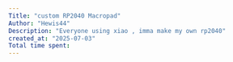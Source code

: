 ```yaml
---
Title: "custom RP2040 Macropad"
Author: "Hewis44"
Description: "Everyone using xiao , imma make my own rp2040"
created_at: "2025-07-03"
Total time spent: 
---
```



